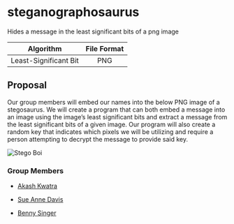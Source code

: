# steganographosaurus
Hides a message in the least significant bits of a png image

| Algorithm             | File Format |
|:---------------------:|:-----------:|
| Least-Significant Bit | PNG         |

## Proposal
Our group members will embed our names into the below PNG image of a stegosaurus. We will create a program that can both embed a message into an image using the image’s least significant bits and extract a message from the least significant bits of a given image. Our program will also create a random key that indicates which pixels we will be utilizing and require a person attempting to decrypt the message to provide said key.

![Stego Boi](https://github.com/bzsinger/steganographosaurus/raw/master/stegosaurus.png "Stego Boi")

### Group Members
 - [Akash Kwatra](https://github.com/akashkw)

- [Sue Anne Davis](https://github.com/tiramisueanne)

- [Benny Singer](https://github.com/bzsinger)
